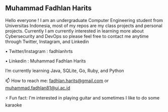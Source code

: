 ## Muhammad Fadhlan Harits

Hello everyone ! I am an undergraduate Computer Engineering student from Universitas Indonesia, most of my repos are my class projects and personal projects. Currently I am currently interested in learning more about Cybersecurity and DevOps so please feel free to contact me anytime through Twitter, Instagram, and Linkedin

• Twitter/Instagram : fadhlanhrts

• Linkedin : Muhammad Fadhlan Harits

I’m currently learning Java, SQLite, Go, Ruby, and Python

📫 How to reach me: 
fadhlan.harits@gmail.com
or
muhammad.fadhlan81@ui.ac.id

⚡ Fun fact: I'm interested in playing guitar and sometimes I like to do some karaoke

<!--
**fadhlanhrts/fadhlanhrts** is a ✨ _special_ ✨ repository because its `README.md` (this file) appears on your GitHub profile.

Here are some ideas to get you started:

- 🔭 I’m currently working on ...
- 🌱 I’m currently learning ...
- 👯 I’m looking to collaborate on ...
- 🤔 I’m looking for help with ...
- 💬 Ask me about ...
- 📫 How to reach me: ...
- 😄 Pronouns: ...
- ⚡ Fun fact: ...
-->
